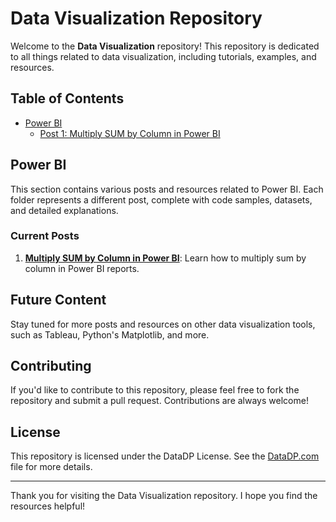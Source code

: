 # Data Visualization Repository

Welcome to the **Data Visualization** repository! This repository is dedicated to all things related to data visualization, including tutorials, examples, and resources.

## Table of Contents

- [Power BI](PowerBI)
  - [Post 1: Multiply SUM by Column in Power BI](PowerBI/Multiply%20SUM%20by%20Column%20in%20Power%20BI/code.md)

## Power BI

This section contains various posts and resources related to Power BI. Each folder represents a different post, complete with code samples, datasets, and detailed explanations.

### Current Posts

1. **[Multiply SUM by Column in Power BI](PowerBI/Multiply%20SUM%20by%20Column%20in%20Power%20BI/code.md)**: Learn how to multiply sum by column in Power BI reports. 

## Future Content

Stay tuned for more posts and resources on other data visualization tools, such as Tableau, Python's Matplotlib, and more.

## Contributing

If you'd like to contribute to this repository, please feel free to fork the repository and submit a pull request. Contributions are always welcome!

## License

This repository is licensed under the DataDP License. See the [DataDP.com](https://datadp.com) file for more details.

---

Thank you for visiting the Data Visualization repository. I hope you find the resources helpful!
